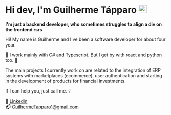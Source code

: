 # Hi dev, I'm Guilherme Tápparo <img src="https://media.giphy.com/media/hvRJCLFzcasrR4ia7z/giphy.gif" width="25px">

**I'm just a backend developer, who sometimes struggles to align a div on the frontend rsrs**


Hi! My name is Guilherme and I've been a software developer for about four year.

:wrench: I work mainly with C# and Typescript. But I get by with react and python too. :hammer:

The main projects I currently work on are related to the integration of ERP systems with marketplaces (ecommerce), user authentication and starting in the development of products for financial investments.

If I can help you, just call me. :bulb:

:necktie: [Linkedin](www.linkedin.com/in/guilhermetapparo)<br>
:mailbox_with_mail: <GuilhermeTapparo1@gmail.com>

